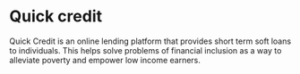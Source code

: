 # Quick credit

Quick Credit is an online lending platform that provides short term soft loans to individuals. This
helps solve problems of financial inclusion as a way to alleviate poverty and empower low
income earners.
